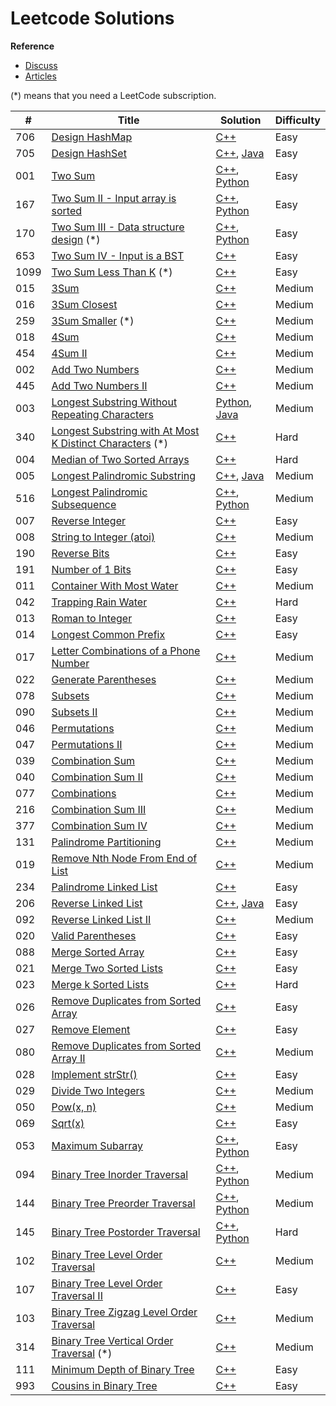 
# Leetcode Solutions   
**Reference**
- [Discuss](https://leetcode.com/discuss/)
- [Articles](https://leetcode.com/articles/)

(*) means that you need a LeetCode subscription.
 

| # | Title | Solution | Difficulty |
|---| ----- | -------- | ---- |
|706|[Design HashMap](https://leetcode.com/problems/design-hashmap)|[C++](./algorithms/cpp/_706_DesignHashMap/Solutions.cpp)|Easy|
|705|[Design HashSet](https://leetcode.com/problems/design-hashset)|[C++](./algorithms/cpp/_705_DesignHashSet/Solutions.cpp), [Java](./algorithms/java/src/_705_DesignHashSet/Solutions.java)|Easy|
|001|[Two Sum](https://leetcode.com/problems/two-sum)|[C++](./algorithms/cpp/_001_TwoSum/Solutions.cpp), [Python](./algorithms/python/_001_TwoSum/Solutions.py)|Easy|
|167|[Two Sum II - Input array is sorted](https://leetcode.com/problems/two-sum-ii-input-array-is-sorted)|[C++](./algorithms/cpp/_167_TwoSumII_InputArrayIsSorted/Solutions.cpp), [Python](./algorithms/python/_167_TwoSumII_InputArrayIsSorted/Solutions.py)|Easy|
|170|[Two Sum III - Data structure design](https://leetcode.com/problems/two-sum-iii-data-structure-design)  (*)|[C++](./algorithms/cpp/_170_TwoSumIII_DataStructureDesign/Solutions.cpp), [Python](./algorithms/python/_170_TwoSumIII_DataStructureDesign/Solutions.py)|Easy|
|653|[Two Sum IV - Input is a BST](https://leetcode.com/problems/two-sum-iv-input-is-a-bst)|[C++](./algorithms/cpp/_653_TwoSumIV_InputIsA_BST/Solutions.cpp)|Easy|
|1099|[Two Sum Less Than K](https://leetcode.com/problems/two-sum-less-than-k)  (*)|[C++](./algorithms/cpp/_1099_TwoSumLessThanK/Solutions.cpp)|Easy|
|015|[3Sum](https://leetcode.com/problems/3sum)|[C++](./algorithms/cpp/_015_3Sum/Solutions.cpp)|Medium|
|016|[3Sum Closest](https://leetcode.com/problems/3sum-closest)|[C++](./algorithms/cpp/_016_3SumClosest/Solutions.cpp)|Medium|
|259|[3Sum Smaller](https://leetcode.com/problems/3sum-smaller)  (*)|[C++](./algorithms/cpp/_259_3SumSmaller/Solutions.cpp)|Medium|
|018|[4Sum](https://leetcode.com/problems/4sum)|[C++](./algorithms/cpp/_018_4Sum/Solutions.cpp)|Medium|
|454|[4Sum II](https://leetcode.com/problems/4sum-ii)|[C++](./algorithms/cpp/_454_4SumII/Solutions.cpp)|Medium|
|002|[Add Two Numbers](https://leetcode.com/problems/add-two-numbers)|[C++](./algorithms/cpp/_002_AddTwoNumbers/Solutions.cpp)|Medium|
|445|[Add Two Numbers II](https://leetcode.com/problems/add-two-numbers-ii)|[C++](./algorithms/cpp/_445_AddTwoNumbersII/Solutions.cpp)|Medium|
|003|[Longest Substring Without Repeating Characters](https://leetcode.com/problems/longest-substring-without-repeating-characters)|[Python](./algorithms/python/_003_LongestSubstringWithoutRepeatingCharacters/Solutions.py), [Java](./algorithms/java/src/_003_LongestSubstringWithoutRepeatingCharacters/Solutions.java)|Medium|
|340|[Longest Substring with At Most K Distinct Characters](https://leetcode.com/problems/longest-substring-with-at-most-k-distinct-characters)  (*)|[C++](./algorithms/cpp/_340_LongestSubstringWithAtMostKDistinctCharacters/Solutions.cpp)|Hard|
|004|[Median of Two Sorted Arrays](https://leetcode.com/problems/median-of-two-sorted-arrays)|[C++](./algorithms/cpp/_004_MedianOfTwoSortedArrays/Solutions.cpp)|Hard|
|005|[Longest Palindromic Substring](https://leetcode.com/problems/longest-palindromic-substring)|[C++](./algorithms/cpp/_005_LongestPalindromicSubstring/Solutions.cpp), [Java](./algorithms/java/src/_005_LongestPalindromicSubstring/Solutions.java)|Medium|
|516|[Longest Palindromic Subsequence](https://leetcode.com/problems/longest-palindromic-subsequence)|[C++](./algorithms/cpp/_516_LongestPalindromicSubsequence/Solutions.cpp), [Python](./algorithms/python/_516_LongestPalindromicSubsequence/Solutions.py)|Medium|
|007|[Reverse Integer](https://leetcode.com/problems/reverse-integer)|[C++](./algorithms/cpp/_007_ReverseInteger/Solutions.cpp)|Easy|
|008|[String to Integer (atoi)](https://leetcode.com/problems/string-to-integer-atoi)|[C++](./algorithms/cpp/_008_StringtoInteger_atoi/Solutions.cpp)|Medium|
|190|[Reverse Bits](https://leetcode.com/problems/reverse-bits)|[C++](./algorithms/cpp/_190_ReverseBits/Solutions.cpp)|Easy|
|191|[Number of 1 Bits](https://leetcode.com/problems/number-of-1-bits)|[C++](./algorithms/cpp/_191_Numberof_1_Bits/Solutions.cpp)|Easy|
|011|[Container With Most Water](https://leetcode.com/problems/container-with-most-water)|[C++](./algorithms/cpp/_011_ContainerWithMostWater/Solutions.cpp)|Medium|
|042|[Trapping Rain Water](https://leetcode.com/problems/trapping-rain-water)|[C++](./algorithms/cpp/_042_TrappingRainWater/Solutions.cpp)|Hard|
|013|[Roman to Integer](https://leetcode.com/problems/roman-to-integer)|[C++](./algorithms/cpp/_013_RomantoInteger/Solutions.cpp)|Easy|
|014|[Longest Common Prefix](https://leetcode.com/problems/longest-common-prefix)|[C++](./algorithms/cpp/_014_LongestCommonPrefix/Solutions.cpp)|Easy|
|017|[Letter Combinations of a Phone Number](https://leetcode.com/problems/letter-combinations-of-a-phone-number)|[C++](./algorithms/cpp/_017_LetterCombinationsOfAPhoneNumber/Solutions.cpp)|Medium|
|022|[Generate Parentheses](https://leetcode.com/problems/generate-parentheses)|[C++](./algorithms/cpp/_022_GenerateParentheses/Solutions.cpp)|Medium|
|078|[Subsets](https://leetcode.com/problems/subsets)|[C++](./algorithms/cpp/_078_Subsets/Solutions.cpp)|Medium|
|090|[Subsets II](https://leetcode.com/problems/subsets-ii)|[C++](./algorithms/cpp/_090_Subsets_II/Solutions.cpp)|Medium|
|046|[Permutations](https://leetcode.com/problems/permutations)|[C++](./algorithms/cpp/_046_Permutations/Solutions.cpp)|Medium|
|047|[Permutations II](https://leetcode.com/problems/permutations-ii)|[C++](./algorithms/cpp/_047_Permutations_II/Solutions.cpp)|Medium|
|039|[Combination Sum](https://leetcode.com/problems/combination-sum)|[C++](./algorithms/cpp/_039_CombinationSum/Solutions.cpp)|Medium|
|040|[Combination Sum II](https://leetcode.com/problems/combination-sum-ii)|[C++](./algorithms/cpp/_040_CombinationSumII/Solutions.cpp)|Medium|
|077|[Combinations](https://leetcode.com/problems/combinations)|[C++](./algorithms/cpp/_077_Combinations/Solutions.cpp)|Medium|
|216|[Combination Sum III](https://leetcode.com/problems/combination-sum-iii)|[C++](./algorithms/cpp/_216_CombinationSumIII/Solutions.cpp)|Medium|
|377|[Combination Sum IV](https://leetcode.com/problems/combination-sum-iv)|[C++](./algorithms/cpp/_377_CombinationSumIV/Solutions.cpp)|Medium|
|131|[Palindrome Partitioning](https://leetcode.com/problems/palindrome-partitioning)|[C++](./algorithms/cpp/_131_PalindromePartitioning/Solutions.cpp)|Medium|
|019|[Remove Nth Node From End of List](https://leetcode.com/problems/remove-nth-node-from-end-of-list)|[C++](./algorithms/cpp/_019_RemoveNthNodeFromEndOfList/Solutions.cpp)|Medium|
|234|[Palindrome Linked List](https://leetcode.com/problems/palindrome-linked-list)|[C++](./algorithms/cpp/_234_PalindromeLinkedList/Solutions.cpp)|Easy|
|206|[Reverse Linked List](https://leetcode.com/problems/reverse-linked-list)|[C++](./algorithms/cpp/_206_ReverseLinkedList/Solutions.cpp), [Java](./algorithms/java/src/_206_ReverseLinkedList/Solutions.java)|Easy|
|092|[Reverse Linked List II](https://leetcode.com/problems/reverse-linked-list-ii)|[C++](./algorithms/cpp/_092_ReverseLinkedListII/Solutions.cpp)|Medium|
|020|[Valid Parentheses](https://leetcode.com/problems/valid-parentheses)|[C++](./algorithms/cpp/_020_ValidParentheses/Solutions.cpp)|Easy|
|088|[Merge Sorted Array](https://leetcode.com/problems/merge-sorted-array)|[C++](./algorithms/cpp/_088_MergeSortedArray/Solutions.cpp)|Easy|
|021|[Merge Two Sorted Lists](https://leetcode.com/problems/merge-two-sorted-lists)|[C++](./algorithms/cpp/_021_MergeTwoSortedLists/Solutions.cpp)|Easy|
|023|[Merge k Sorted Lists](https://leetcode.com/problems/merge-k-sorted-lists)|[C++](./algorithms/cpp/_023_MergekSortedLists/Solutions.cpp)|Hard|
|026|[Remove Duplicates from Sorted Array](https://leetcode.com/problems/remove-duplicates-from-sorted-array)|[C++](./algorithms/cpp/_026_RemoveDuplicatesFromSortedArray/Solutions.cpp)|Easy|
|027|[Remove Element](https://leetcode.com/problems/remove-element)|[C++](./algorithms/cpp/_027_RemoveElement/Solutions.cpp)|Easy|
|080|[Remove Duplicates from Sorted Array II](https://leetcode.com/problems/remove-duplicates-from-sorted-array-ii)|[C++](./algorithms/cpp/_080_RemoveDuplicatesfromSortedArrayII/Solutions.cpp)|Medium|
|028|[Implement strStr()](https://leetcode.com/problems/implement-strstr)|[C++](./algorithms/cpp/_028_ImplementstrStr/Solutions.cpp)|Easy|
|029|[Divide Two Integers](https://leetcode.com/problems/divide-two-integers)|[C++](./algorithms/cpp/_029_DivideTwoIntegers/Solutions.cpp)|Medium|
|050|[Pow(x, n)](https://leetcode.com/problems/powx-n)|[C++](./algorithms/cpp/_050_Pow_x_n/Solutions.cpp)|Medium|
|069|[Sqrt(x)](https://leetcode.com/problems/sqrtx)|[C++](./algorithms/cpp/_069_Sqrt_x/Solutions.cpp)|Easy|
|053|[Maximum Subarray](https://leetcode.com/problems/maximum-subarray)|[C++](./algorithms/cpp/_053_MaximumSubarray/Solutions.cpp), [Python](./algorithms/python/_053_MaximumSubarray/Solutions.py)|Easy|
|094|[Binary Tree Inorder Traversal](https://leetcode.com/problems/binary-tree-inorder-traversal)|[C++](./algorithms/cpp/_094_BinaryTreeInorderTraversal/Solutions.cpp), [Python](./algorithms/python/_094_BinaryTreeInorderTraversal/Solutions.py)|Medium|
|144|[Binary Tree Preorder Traversal](https://leetcode.com/problems/binary-tree-preorder-traversal)|[C++](./algorithms/cpp/_144_BinaryTreePreorderTraversal/Solutions.cpp), [Python](./algorithms/python/_144_BinaryTreePreorderTraversal/Solutions.py)|Medium|
|145|[Binary Tree Postorder Traversal](https://leetcode.com/problems/binary-tree-postorder-traversal)|[C++](./algorithms/cpp/_145_BinaryTreePostorderTraversal/Solutions.cpp), [Python](./algorithms/python/_145_BinaryTreePostorderTraversal/Solutions.py)|Hard|
|102|[Binary Tree Level Order Traversal](https://leetcode.com/problems/binary-tree-level-order-traversal)|[C++](./algorithms/cpp/_102_BinaryTreeLevelOrderTraversal/Solutions.cpp)|Medium|
|107|[Binary Tree Level Order Traversal II](https://leetcode.com/problems/binary-tree-level-order-traversal-ii)|[C++](./algorithms/cpp/_107_BinaryTreeLevelOrderTraversalII/Solutions.cpp)|Easy|
|103|[Binary Tree Zigzag Level Order Traversal](https://leetcode.com/problems/binary-tree-zigzag-level-order-traversal)|[C++](./algorithms/cpp/_103_BinaryTreeZigzagLevelOrderTraversal/Solutions.cpp)|Medium|
|314|[Binary Tree Vertical Order Traversal](https://leetcode.com/problems/binary-tree-vertical-order-traversal)  (*)|[C++](./algorithms/cpp/_314_BinaryTreeVerticalOrderTraversal/Solutions.cpp)|Medium|
|111|[Minimum Depth of Binary Tree](https://leetcode.com/problems/minimum-depth-of-binary-tree)|[C++](./algorithms/cpp/_111_MinimumDepthofBinaryTree/Solutions.cpp)|Easy|
|993|[Cousins in Binary Tree](https://leetcode.com/problems/cousins-in-binary-tree)|[C++](./algorithms/cpp/_993_CousinsinBinaryTree/Solutions.cpp)|Easy|
